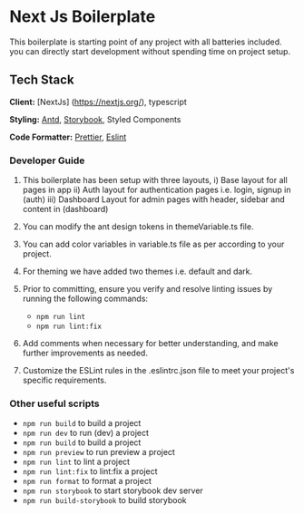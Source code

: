 # Next Js Boilerplate

This boilerplate is starting point of any project with all batteries included. you can directly start development without spending time on project setup.

## Tech Stack

**Client:** [NextJs] (https://nextjs.org/), typescript

**Styling:** [Antd](https://ant.design/), [Storybook](https://storybook.js.org/), Styled Components

**Code Formatter:** [Prettier](https://prettier.io/), [Eslint](https://eslint.org/)

### Developer Guide

1. This boilerplate has been setup with three layouts,
   i) Base layout for all pages in app
   ii) Auth layout for authentication pages i.e. login, signup in (auth)
   iii) Dashboard Layout for admin pages with header, sidebar and content in (dashboard)

2. You can modify the ant design tokens in themeVariable.ts file.

3. You can add color variables in variable.ts file as per according to your project.

4. For theming we have added two themes i.e. default and dark.

5. Prior to committing, ensure you verify and resolve linting issues by running the following commands:

   - `npm run lint`
   - `npm run lint:fix`

6. Add comments when necessary for better understanding, and make further improvements as needed.

7. Customize the ESLint rules in the .eslintrc.json file to meet your project's specific requirements.

### Other useful scripts

- `npm run build` to build a project
- `npm run dev` to run (dev) a project
- `npm run build` to build a project
- `npm run preview` to run preview a project
- `npm run lint` to lint a project
- `npm run lint:fix` to lint:fix a project
- `npm run format` to format a project
- `npm run storybook` to start storybook dev server
- `npm run build-storybook` to build storybook
